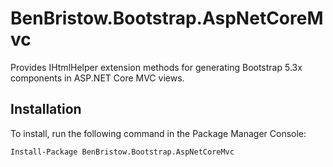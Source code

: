 # BenBristow.Bootstrap.AspNetCoreMvc

Provides IHtmlHelper extension methods for generating Bootstrap 5.3x components in ASP.NET Core MVC views.

## Installation

To install, run the following command in the Package Manager Console:

```
Install-Package BenBristow.Bootstrap.AspNetCoreMvc
```
